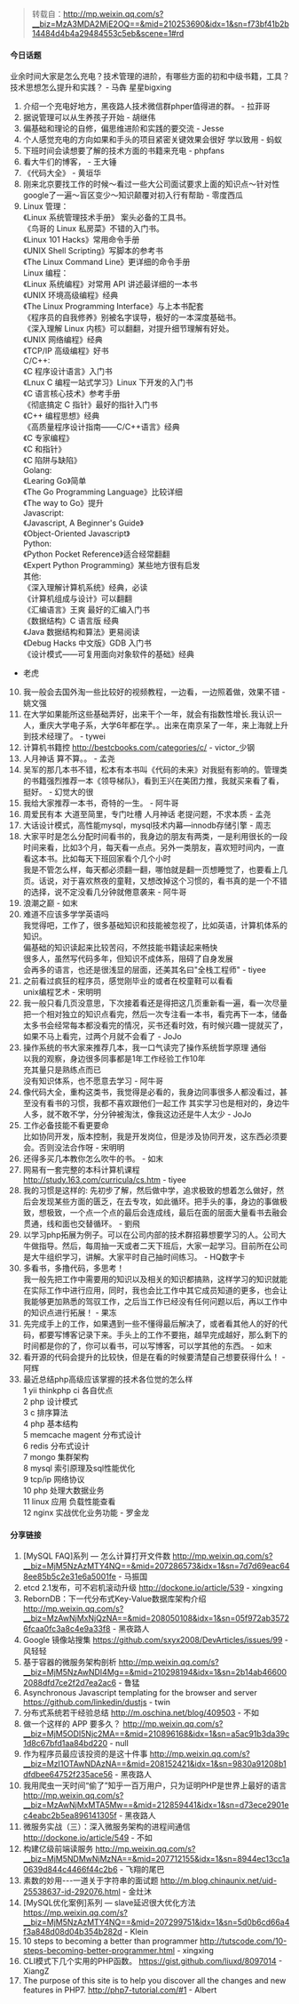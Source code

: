> 转载自：<http://mp.weixin.qq.com/s?__biz=MzA3MDA2MjE2OQ==&mid=210253690&idx=1&sn=f73bf41b2b14484d4b4a29484553c5eb&scene=1#rd>

#### 今日话题

业余时间大家是怎么充电？技术管理的进阶，有哪些方面的初和中级书籍，工具？技术思想怎么提升和实践？ - 马犇 星星bigxing

1. 介绍一个充电好地方，黑夜路人技术微信群phper值得进的群。 - 拉菲哥
2. 据说管理可以从生养孩子开始 - 胡继伟
3. 偏基础和理论的自修，偏思维进阶和实践的要交流 - Jesse
4. 个人感觉充电的方向如果和手头的项目紧密关键效果会很好 学以致用 - 蚂蚁
5. 下班时间会读想要了解的技术方面的书籍来充电 - phpfans
6. 看大牛们的博客， - 王大锤
7. 《代码大全》 - 黄垣华
8. 刚来北京要找工作的时候～看过一些大公司面试要求上面的知识点～针对性google了一遍～盲区变少～知识颠覆对初入行有帮助 - 零度西瓜
9. Linux 管理：  
《Linux 系统管理技术手册》 案头必备的工具书。  
《鸟哥的 Linux 私房菜》不错的入门书。  
《Linux 101 Hacks》常用命令手册  
《UNIX Shell Scripting》写脚本的参考书  
《The Linux Command Line》更详细的命令手册  
Linux 编程：  
《Linux 系统编程》对常用 API 讲述最详细的一本书  
《UNIX 环境高级编程》经典  
《The Linux Programming Interface》与上本书配套  
《程序员的自我修养》别被名字误导，极好的一本深度基础书。  
《深入理解 Linux 内核》可以翻翻，对提升细节理解有好处。  
《UNIX 网络编程》经典  
《TCP/IP 高级编程》好书  
C/C++:  
《C 程序设计语言》入门书  
《Lnux C 编程一站式学习》Linux 下开发的入门书  
《C 语言核心技术》参考手册  
《彻底搞定 C 指针》最好的指针入门书  
《C++ 编程思想》经典  
《高质量程序设计指南——C/C++语言》经典  
《C 专家编程》  
《C 和指针》  
《C 陷阱与缺陷》  
Golang:  
《Learing Go》简单  
《The Go Programming Language》比较详细  
《The way to Go》提升  
Javascript:  
《Javascript, A Beginner's Guide》  
《Object-Oriented Javascript》  
Python:  
《Python Pocket Reference》适合经常翻翻  
《Expert Python Programming》某些地方很有启发  
其他:  
《深入理解计算机系统》经典，必读  
《计算机组成与设计》可以翻翻  
《汇编语言》王爽 最好的汇编入门书  
《数据结构》C 语言版 经典  
《Java 数据结构和算法》更易阅读  
《Debug Hacks 中文版》GDB 入门书  
《设计模式——可复用面向对象软件的基础》经典  
- 老虎
10. 我一般会去国外淘一些比较好的视频教程，一边看，一边照着做，效果不错 - 姚文强
11. 在大学如果能所这些基础弄好，出来干个一年，就会有指数性增长.我认识一人，重庆大学电子系，大学6年都在学。。出来在南京呆了一年，来上海就上升到技术经理了。 - tywei
12. 计算机书籍控 http://bestcbooks.com/categories/c/ - victor_少钢
13. 人月神话 算不算。。 - 孟尧
14. 吴军的那几本书不错，松本有本书叫《代码的未来》对我挺有影响的。管理类的书籍强烈推荐一本《领导梯队》，看到王兴在美团力推，我就买来看了看，挺好。 - 幻觉大的很
15. 我给大家推荐一本书，奇特的一生。 - 阿牛哥
16. 周爱民有本 大道至简里，专门吐槽 人月神话 老提问题，不求本质 - 孟尧
17. 大话设计模式，高性能mysql，mysql技术内幕—innodb存储引擎 - 周志
18. 大家平时是怎么分配时间看书的，我身边的朋友有两类，一是利用很长的一段时间来看，比如3个月，每天看一点点。另外一类朋友，喜欢短时间内，一直看这本书。比如每天下班回家看个几个小时  
我是不管怎么样，每天都必须翻一翻，哪怕就是翻一页想睡觉了，也要看上几页。话说，对于喜欢熬夜的童鞋，又想改掉这个习惯的，看书真的是一个不错的选择，说不定没看几分钟就倦意袭来 - 阿牛哥
19. 浪潮之巅 - 如末
20. 难道不应该多学学英语吗  
我觉得吧，工作了，很多基础知识和技能被忽视了，比如英语，计算机体系的知识。  
偏基础的知识读起来比较苦闷，不然技能书籍读起来畅快  
很多人，虽然写代码多年，但知识不成体系，阻碍了自身发展  
会再多的语言，也还是很浅显的层面，还美其名曰"全栈工程师" - tiyee
21. 之前看过疯狂的程序员，感觉刚毕业的或者在校童鞋可以看看  
unix编程艺术 - 宋明明
22. 我一般只看几页没意思，下次接着看还是得把这几页重新看一遍，看一次尽量把一个相对独立的知识点看完，然后一次专注看一本书，看完再下一本，储备太多书会经常每本都没看完的情况，买书还看时效，有时候兴趣一提就买了，如果不马上看完，过两个月就不会看了 - JoJo
23. 操作系统的书大家来推荐几本，我一口气读完了操作系统哲学原理  通俗  
以我的观察，身边很多同事都是1年工作经验工作10年  
充其量只是熟练点而已  
没有知识体系，也不愿意去学习 - 阿牛哥 
24. 像代码大全，重构这类书，我觉得是必看的，我身边同事很多人都没看过，甚至没有看书的习惯，我都不喜欢跟他们一起工作
其实学习也是相对的，身边牛人多，就不敢不学，分分钟被淘汰，像我这边还是牛人太少 - JoJo
25. 工作必备技能不看更要命  
比如协同开发，版本控制，我是开发岗位，但是涉及协同开发，这东西必须要会。否则没法合作呀 - 宋明明
26. 还得多买几本教你怎么吹牛的书。 - 如末
27. 网易有一套完整的本科计算机课程  
http://study.163.com/curricula/cs.htm - tiyee
28. 我的习惯是这样的: 先初步了解，然后做中学，追求极致的想着怎么做好，然后会发现某些方面的匮乏，在去专攻，如此循环。把手头的事，身边的事做极致，想极致，一个点一个点的最后会连成线，最后在面的层面大量看书去融会贯通，线和面也交替循环。 - 劉飛
29. 以学习php拓展为例子。可以在公司内部的技术群招募想要学习的人。公司大牛做指导。然后，每周抽一天或者二天下班后，大家一起学习。目前所在公司是大牛组织学习，讲解。大家平时自己抽时间练习。 - HQ数字卡
30. 多看书，多撸代码，多思考！  
我一般先把工作中需要用的知识以及相关的知识都搞熟，这样学习的知识就能在实际工作中进行应用，同时，我也会比工作中其它成员知道的更多，也会让我能够更加熟悉的驾驭工作，之后当工作已经没有任何问题以后，再以工作中的知识点进行拓展！ - 果冻
31. 先完成手上的工作，如果遇到一些不懂得最后解决了，或者看其他人的好的代码，都要写博客记录下来。手头上的工作不要拖，越早完成越好，那么剩下的时间都是你的了，你可以看书，可以写博客，可以学其他的东西。 - 如末
32. 看开源的代码会提升的比较快，但是在看的时候要清楚自己想要获得什么！ - 阿辉
33. 最近总结php高级应该掌握的技术各位觉的怎么样   
1 yii thinkphp ci 各自优点  
2 php 设计模式  
3 c 排序算法  
4 php 基本结构  
5 memcache magent 分布式设计  
6 redis 分布式设计  
7 mongo 集群架构  
8 mysql 索引原理及sql性能优化  
9 tcp/ip 网络协议  
10 php 处理大数据业务  
11 linux 应用 负载性能查看  
12 nginx 实战优化业务功能 - 罗金龙

#### 分享链接

1. [MySQL FAQ]系列 — 怎么计算打开文件数 http://mp.weixin.qq.com/s?__biz=MjM5NzAzMTY4NQ==&mid=207286573&idx=1&sn=7d7d69eac648ee85b5c2e31e6a5001fe - 马振国
2. etcd 2.1发布，可不宕机滚动升级 http://dockone.io/article/539 - xingxing
3. RebornDB：下一代分布式Key-Value数据库架构介绍 http://mp.weixin.qq.com/s?__biz=MzAwNjMxNjQzNA==&mid=208050108&idx=1&sn=05f972ab35726fcaa0fc3a8c4e9a33f8 - 黑夜路人
4. Google 镜像站搜集 https://github.com/sxyx2008/DevArticles/issues/99 - 风轻轻
5. 基于容器的微服务架构剖析 http://mp.weixin.qq.com/s?__biz=MjM5NzAwNDI4Mg==&mid=210298194&idx=1&sn=2b14ab466002088dfd7ce2f2d7ea2ac6 - 鲁猛
6. Asynchronous Javascript templating for the browser and server https://github.com/linkedin/dustjs - twin
7. 分布式系统若干经验总结 http://m.oschina.net/blog/409503 - 不如
8. 做一个这样的 APP 要多久？ http://mp.weixin.qq.com/s?__biz=MjM5ODI5Njc2MA==&mid=210896168&idx=1&sn=a5ac91b3da39c1d8c67bfd1aa84bd220 - null
9. 作为程序员最应该投资的是这十件事 http://mp.weixin.qq.com/s?__biz=MzI1OTAwNDAzNA==&mid=208152421&idx=1&sn=9830a91208b1dfdbee64752f235ace56 - 黑夜路人
10. 我用爬虫一天时间“偷了”知乎一百万用户，只为证明PHP是世界上最好的语言 http://mp.weixin.qq.com/s?__biz=MzAwNjMxMTA5Mw==&mid=212859441&idx=1&sn=d73ece2901ec4eabc2b5ea896141305f - 黑夜路人
11. 微服务实战（三）：深入微服务架构的进程间通信 http://dockone.io/article/549 - 不如
12. 构建亿级前端读服务 http://mp.weixin.qq.com/s?__biz=MjM5NDMwNjMzNA==&mid=207712155&idx=1&sn=8944ec13cc1a0639d844c4466f44c2b6 - 飞翔的尾巴
13. 素数的妙用---一道关于字符串的面试题 http://m.blog.chinaunix.net/uid-25538637-id-292076.html - 金灶沐
14. [MySQL优化案例]系列 — slave延迟很大优化方法 https://mp.weixin.qq.com/s?__biz=MjM5NzAzMTY4NQ==&mid=207299751&idx=1&sn=5d0b6cd66a4f3a848d08d04b354b282d - Klein
15. 10 steps to becoming a better than programmer http://tutscode.com/10-steps-becoming-better-programmer.html - xingxing
16. CLI模式下几个实用的PHP函数。 https://gist.github.com/liuxd/8097014 - XiangZ
17. The purpose of this site is to help you discover all the changes and new features in PHP7.  http://php7-tutorial.com/#1 - Albert